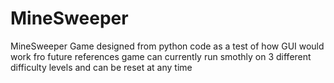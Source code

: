 # MineSweeper
MineSweeper Game designed from python code as a test of how GUI would work fro future references 
game can currently run smothly on 3 different difficulty levels and can be reset at any time

